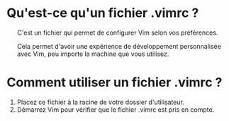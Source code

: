 <h1>Qu'est-ce qu'un fichier .vimrc ?</h1>
<ol>
  <p>C'est un fichier qui permet de configurer Vim selon vos préférences.</p>
  <p>Cela permet d'avoir une expérience de développement personnalisée avec Vim, peu importe la machine que vous utilisez.</p>
</ol>

<h1>Comment utiliser un fichier .vimrc ?</h1>
<ol>
  <li>Placez ce fichier à la racine de votre dossier d'utilisateur.</li>
  <li>Démarrez Vim pour vérifier que le fichier .vimrc est pris en compte.</li>
</ol>
